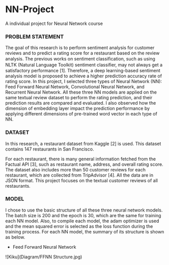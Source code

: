 # NN-Project
A individual project for Neural Network course
### PROBLEM STATEMENT 
The goal of this research is to perform sentiment analysis for customer reviews and to predict a rating score for a restaurant based on the review analysis. The previous works on sentiment classiﬁcation, such as using NLTK (Natural Language Toolkit) sentiment classiﬁer, may not always get a satisfactory performance [1]. Therefore, a deep learning-based sentiment analysis model is proposed to achieve a higher prediction accuracy rate of rating score. In this project, I selected three types of Neural Network (NN): Feed Forward Neural Network, Convolutional Neural Network, and Recurrent Neural Network. All these three NN models are applied on the same textual review dataset to perform the rating prediction, and their prediction results are compared and evaluated. I also observed how the dimension of embedding layer impact the prediction performance by applying different dimensions of pre-trained word vector in each type of NN.


### DATASET 
In this research, a restaurant dataset from Kaggle [2] is used. This dataset contains 147 restaurants in San Francisco.

For each restaurant, there is many general information fetched from the Factual API [3], such as restaurant name, address, and overall rating score. The dataset also includes more than 50 customer reviews for each restaurant, which are collected from TripAdvisor [4]. All the data are in JSON format. This project focuses on the textual customer reviews of all restaurants.


### MODEL
I chose to use the basic structure of all these three neural network models. The batch size is 200 and the epoch is 30, which are the same for training each NN model. Also, to compile each model, the adam optimizer is used and the mean squared error is selected as the loss function during the training process. For each NN model, the summary of its structure is shown as below.
* Feed Forward Neural Network

![Kiku](Diagram/FFNN Structure.jpg)
